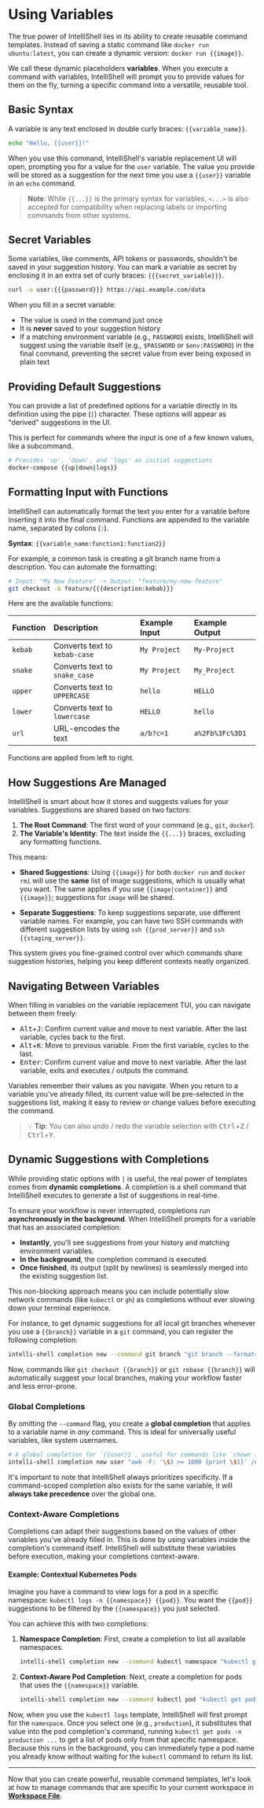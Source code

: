 # Using Variables

The true power of IntelliShell lies in its ability to create reusable command templates. Instead of saving a static
command like `docker run ubuntu:latest`, you can create a dynamic version: `docker run {{image}}`.

We call these dynamic placeholders **variables**. When you execute a command with variables, IntelliShell will prompt you
to provide values for them on the fly, turning a specific command into a versatile, reusable tool.

## Basic Syntax

A variable is any text enclosed in double curly braces: `{{variable_name}}`.

```sh
echo "Hello, {{user}}!"
```

When you use this command, IntelliShell's variable replacement UI will open, prompting you for a value for the `user`
variable. The value you provide will be stored as a suggestion for the next time you use a `{{user}}` variable in an
`echo` command.

> **Note**: While `{{...}}` is the primary syntax for variables, `<...>` is also accepted for compatibility when
> replacing labels or importing commands from other systems.

## Secret Variables

Some variables, like comments, API tokens or passwords, shouldn't be saved in your suggestion history. You can mark a
variable as secret by enclosing it in an extra set of curly braces: `{{{secret_variable}}}`.

```sh
curl -u user:{{{password}}} https://api.example.com/data
```

When you fill in a secret variable:

- The value is used in the command just once
- It is **never** saved to your suggestion history
- If a matching environment variable (e.g., `PASSWORD`) exists, IntelliShell will suggest using the variable itself
  (e.g., `$PASSWORD` or `$env:PASSWORD`) in the final command, preventing the secret value from ever being exposed in
  plain text

## Providing Default Suggestions

You can provide a list of predefined options for a variable directly in its definition using the pipe (`|`) character.
These options will appear as "derived" suggestions in the UI.

This is perfect for commands where the input is one of a few known values, like a subcommand.

```sh
# Provides 'up', 'down', and 'logs' as initial suggestions
docker-compose {{up|down|logs}}
```

## Formatting Input with Functions

IntelliShell can automatically format the text you enter for a variable before inserting it into the final command.
Functions are appended to the variable name, separated by colons (`:`).

**Syntax**: `{{variable_name:function1:function2}}`

For example, a common task is creating a git branch name from a description. You can automate the formatting:

```sh
# Input: "My New Feature" -> Output: "feature/my-new-feature"
git checkout -b feature/{{{description:kebab}}}
```

Here are the available functions:

| Function | Description                   | Example Input | Example Output  |
| :------- | :---------------------------- | :------------ | :-------------- |
| `kebab`  | Converts text to `kebab-case` | `My Project`  | `My-Project`    |
| `snake`  | Converts text to `snake_case` | `My Project`  | `My_Project`    |
| `upper`  | Converts text to `UPPERCASE`  | `hello`       | `HELLO`         |
| `lower`  | Converts text to `lowercase`  | `HELLO`       | `hello`         |
| `url`    | URL-encodes the text          | `a/b?c=1`     | `a%2Fb%3Fc%3D1` |

Functions are applied from left to right.

## How Suggestions Are Managed

IntelliShell is smart about how it stores and suggests values for your variables. Suggestions are shared based on two
factors:

1. **The Root Command**: The first word of your command (e.g., `git`, `docker`).
2. **The Variable's Identity**: The text inside the `{{...}}` braces, excluding any formatting functions.

This means:

- **Shared Suggestions**: Using `{{image}}` for both `docker run` and `docker rmi` will use the **same** list of image
  suggestions, which is usually what you want. The same applies if you use `{{image|container}}` and `{{image}}`;
  suggestions for `image` will be shared.

- **Separate Suggestions**: To keep suggestions separate, use different variable names. For example, you can have two SSH
  commands with different suggestion lists by using `ssh {{prod_server}}` and `ssh {{staging_server}}`.

This system gives you fine-grained control over which commands share suggestion histories, helping you keep different
contexts neatly organized.

## Navigating Between Variables

When filling in variables on the variable replacement TUI, you can navigate between them freely:

- <kbd>Alt</kbd>+<kbd>J</kbd>: Confirm current value and move to next variable. After the last variable, cycles back to
  the first.
- <kbd>Alt</kbd>+<kbd>K</kbd>: Move to previous variable. From the first variable, cycles to the last.
- <kbd>Enter</kbd>: Confirm current value and move to next variable. After the last variable, exits and executes / outputs
  the command.

Variables remember their values as you navigate. When you return to a variable you've already filled, its current value
will be pre-selected in the suggestions list, making it easy to review or change values before executing the command.

> 💡 **Tip**: You can also undo / redo the variable selection with <kbd>Ctrl</kbd>+<kbd>Z</kbd> / <kbd>Ctrl</kbd>+<kbd>Y</kbd>.

## Dynamic Suggestions with Completions

While providing static options with `|` is useful, the real power of templates comes from **dynamic completions**.
A completion is a shell command that IntelliShell executes to generate a list of suggestions in real-time.

To ensure your workflow is never interrupted, completions run **asynchronously in the background**. When IntelliShell
prompts for a variable that has an associated completion:

- **Instantly**, you'll see suggestions from your history and matching environment variables.
- **In the background**, the completion command is executed.
- **Once finished**, its output (split by newlines) is seamlessly merged into the existing suggestion list.

This non-blocking approach means you can include potentially slow network commands (like `kubectl` or `gh`) as
completions without ever slowing down your terminal experience.

For instance, to get dynamic suggestions for all local git branches whenever you use a `{{branch}}` variable in a `git`
command, you can register the following completion:

```sh
intelli-shell completion new --command git branch "git branch --format='%(refname:short)'"
```

Now, commands like `git checkout {{branch}}` or `git rebase {{branch}}` will automatically suggest your local branches,
making your workflow faster and less error-prone.

### Global Completions

By omitting the `--command` flag, you create a **global completion** that applies to a variable name in _any_ command.
This is ideal for universally useful variables, like system usernames.

```sh
# A global completion for `{{user}}`, useful for commands like `chown {{user}} ...`
intelli-shell completion new user "awk -F: '\$3 >= 1000 {print \$1}' /etc/passwd"
```

It's important to note that IntelliShell always prioritizes specificity. If a command-scoped completion also exists for the
same variable, it will **always take precedence** over the global one.

### Context-Aware Completions

Completions can adapt their suggestions based on the values of other variables you've already filled in. This is done by
using variables inside the completion's command itself. IntelliShell will substitute these variables before execution,
making your completions context-aware.

#### Example: Contextual Kubernetes Pods

Imagine you have a command to view logs for a pod in a specific namespace: `kubectl logs -n {{namespace}} {{pod}}`.
You want the `{{pod}}` suggestions to be filtered by the `{{namespace}}` you just selected.

You can achieve this with two completions:

1. **Namespace Completion**: First, create a completion to list all available namespaces.

   ```sh
   intelli-shell completion new --command kubectl namespace "kubectl get ns --no-headers -o custom-columns=':.metadata.name'"
   ```

2. **Context-Aware Pod Completion**: Next, create a completion for pods that uses the `{{namespace}}` variable.

   ```sh
   intelli-shell completion new --command kubectl pod "kubectl get pods {{-n {{namespace}}}} --no-headers -o custom-columns=':.metadata.name'"
   ```

Now, when you use the `kubectl logs` template, IntelliShell will first prompt for the `namespace`. Once you select one
(e.g., `production`), it substitutes that value into the pod completion's command, running
`kubectl get pods -n production ...` to get a list of pods only from that specific namespace. Because this runs in the
background, you can immediately type a pod name you already know without waiting for the `kubectl` command to return its
list.

---

Now that you can create powerful, reusable command templates, let's look at how to manage commands that are specific to
your current workspace in [**Workspace File**](./workspace.md).
